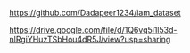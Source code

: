 https://github.com/Dadapeer1234/iam_dataset

https://drive.google.com/file/d/1Q6vq5i1l53d-nlRgiYHuzTSbHou4dR5J/view?usp=sharing
